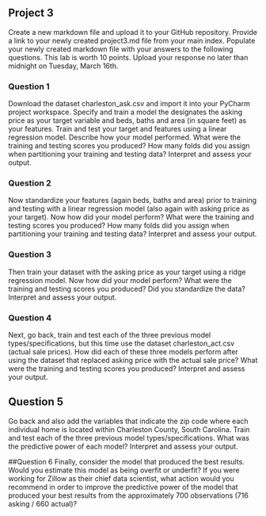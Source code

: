 ## Project 3

Create a new markdown file and upload it to your GitHub repository. Provide a link to your newly created project3.md file from your main index. Populate your newly created markdown file with your answers to the following questions. This lab is worth 10 points. Upload your response no later than midnight on Tuesday, March 16th.

### Question 1
Download the dataset charleston_ask.csv and import it into your PyCharm project workspace. Specify and train a model the designates the asking price as your target variable and beds, baths and area (in square feet) as your features. Train and test your target and features using a linear regression model. Describe how your model performed. What were the training and testing scores you produced? How many folds did you assign when partitioning your training and testing data? Interpret and assess your output.



### Question 2
Now standardize your features (again beds, baths and area) prior to training and testing with a linear regression model (also again with asking price as your target). Now how did your model perform? What were the training and testing scores you produced? How many folds did you assign when partitioning your training and testing data? Interpret and assess your output.



### Question 3
Then train your dataset with the asking price as your target using a ridge regression model. Now how did your model perform? What were the training and testing scores you produced? Did you standardize the data? Interpret and assess your output.


### Question 4
Next, go back, train and test each of the three previous model types/specifications, but this time use the dataset charleston_act.csv (actual sale prices). How did each of these three models perform after using the dataset that replaced asking price with the actual sale price? What were the training and testing scores you produced? Interpret and assess your output.

## Question 5
Go back and also add the variables that indicate the zip code where each individual home is located within Charleston County, South Carolina. Train and test each of the three previous model types/specifications. What was the predictive power of each model? Interpret and assess your output.

##Question 6
Finally, consider the model that produced the best results. Would you estimate this model as being overfit or underfit? If you were working for Zillow as their chief data scientist, what action would you recommend in order to improve the predictive power of the model that produced your best results from the approximately 700 observations (716 asking / 660 actual)?

